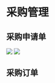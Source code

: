 # 采购管理

## 采购申请单

<img src="/_media/cgsqd2.png" alt=" ">
<img src="/_media/cgsqd3.png" alt=" ">

## 采购订单